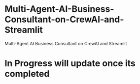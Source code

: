 # Multi-Agent-AI-Business-Consultant-on-CrewAI-and-Streamlit
Multi-Agent AI Business Consultant on CrewAI and Streamlit


# In Progress will update once its completed 
